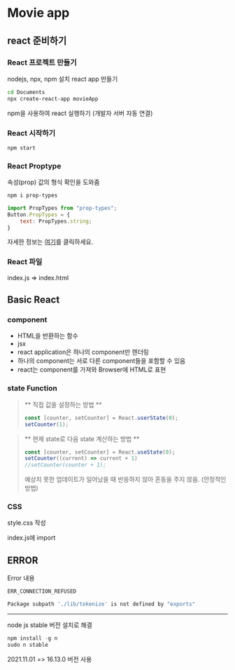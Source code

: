 # Movie app

## react 준비하기
### React 프로젝트 만들기
nodejs,  npx, npm 설치
react app 만들기


```sh
cd Documents
npx create-react-app movieApp
```


npm을 사용하여 react 실행하기 (개발자 서버 자동 연결)


### React 시작하기

 
``` sh
npm start
```

### React Proptype
속성(prop) 값의 형식 확인을 도와줌


``` sh
npm i prop-types
```


``` jsx button.js
import PropTypes from "prop-types";
Button.PropTypes = {
    text: PropTypes.string;
}
```


자세한 정보는 [여기](https://github.com/facebook/create-react-app "facebook 깃허브")를 클릭하세요.


### React 파일
index.js => index.html
## Basic React
### component
- HTML을 반환하는 함수
- jsx
- react application은 하나의 component만 렌더링
- 하나의 component는 서로 다른 component들을 포함할 수 있음
- react는 component를 가져와 Browser에 HTML로 표현


### state Function

> ** 직접 값을 설정하는 방법 **
>
>
> ```jsx
> const [counter, setCounter] = React.userState(0);
> setCounter(1);
> ```
>
>


> ** 현재 state로 다음 state 계산하는 방법 **
>
>
> ``` jsx
> const [counter, setCounter] = React.useState(0);
> setCounter((current) => current + 1)
> //setCounter(counter + 1);
> ```
>
>
> 예상치 못한 업데이트가 일어났을 때 반응하지 않아 혼동을 주지 않음. (안정적인 방법)


### CSS
style.css 작성

index.js에 import


## ERROR

Error 내용
```sh
ERR_CONNECTION_REFUSED

Package subpath './lib/tokenize' is not defined by "exports"
```

  
***   
node js stable 버전 설치로 해결 


```js
npm install -g n
sudo n stable
```


2021.11.01 => 16.13.0 버전 사용
